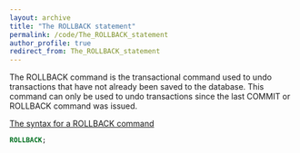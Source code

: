 ```yaml
---
layout: archive
title: "The ROLLBACK statement"
permalink: /code/The_ROLLBACK_statement
author_profile: true
redirect_from: The_ROLLBACK_statement
---
```


The ROLLBACK command is the transactional command used to undo transactions that have not already been saved to the database. This command can only be used to undo transactions since the last COMMIT or ROLLBACK command was issued.

<u>The syntax for a ROLLBACK command</u>
```sql
ROLLBACK;
```

<u></u>